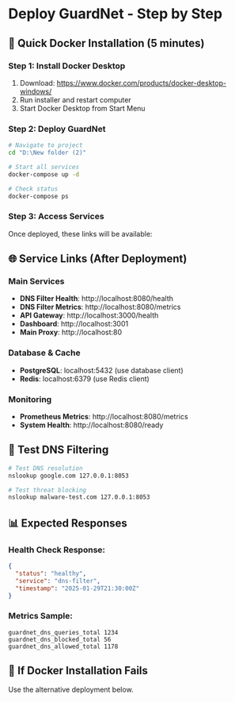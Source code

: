 # Deploy GuardNet - Step by Step

## 🐳 **Quick Docker Installation (5 minutes)**

### **Step 1: Install Docker Desktop**
1. Download: https://www.docker.com/products/docker-desktop-windows/
2. Run installer and restart computer
3. Start Docker Desktop from Start Menu

### **Step 2: Deploy GuardNet**
```bash
# Navigate to project
cd "D:\New folder (2)"

# Start all services
docker-compose up -d

# Check status
docker-compose ps
```

### **Step 3: Access Services**
Once deployed, these links will be available:

## 🌐 **Service Links (After Deployment)**

### **Main Services**
- **DNS Filter Health**: http://localhost:8080/health
- **DNS Filter Metrics**: http://localhost:8080/metrics
- **API Gateway**: http://localhost:3000/health  
- **Dashboard**: http://localhost:3001
- **Main Proxy**: http://localhost:80

### **Database & Cache**
- **PostgreSQL**: localhost:5432 (use database client)
- **Redis**: localhost:6379 (use Redis client)

### **Monitoring**
- **Prometheus Metrics**: http://localhost:8080/metrics
- **System Health**: http://localhost:8080/ready

## 🧪 **Test DNS Filtering**
```bash
# Test DNS resolution
nslookup google.com 127.0.0.1:8053

# Test threat blocking
nslookup malware-test.com 127.0.0.1:8053
```

## 📊 **Expected Responses**

### **Health Check Response:**
```json
{
  "status": "healthy",
  "service": "dns-filter", 
  "timestamp": "2025-01-29T21:30:00Z"
}
```

### **Metrics Sample:**
```
guardnet_dns_queries_total 1234
guardnet_dns_blocked_total 56
guardnet_dns_allowed_total 1178
```

## 🛑 **If Docker Installation Fails**

Use the alternative deployment below.